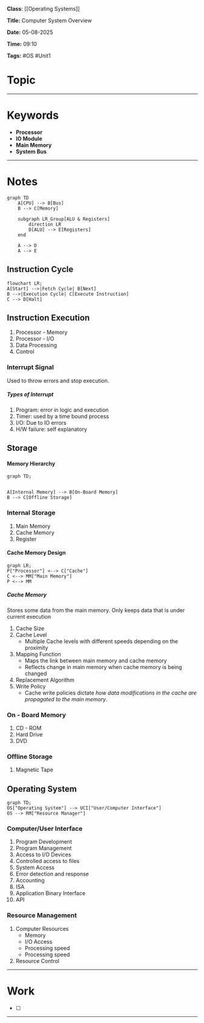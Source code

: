 **Class**: [[Operating Systems]] 

**Title:** Computer System Overview

**Date:** 05-08-2025

**Time:** 09:10

**Tags:** #OS #Unit1

# Topic



---
# Keywords

- **Processor**
- **IO Module**
- **Main Memory**
- **System Bus**

--- 
# Notes


```mermaid
graph TD
    A[CPU] --> B[Bus]
    B --> C[Memory]

    subgraph LR_Group[ALU & Registers]
        direction LR
        D[ALU] --> E[Registers]
    end

    A --> D
    A --> E

```

## Instruction Cycle
```mermaid
flowchart LR;
A[Start] -->|Fetch Cycle| B[Next]
B -->|Execution Cycle| C[Execute Instruction]
C --> D[Halt]
```

## Instruction Execution
1. Processor - Memory
2. Processor - I/O
3. Data Processing
4. Control

### Interrupt Signal
Used to throw errors and stop execution.
##### Types of Interrupt
1. Program: error in logic and execution
2. Timer: used by a time bound process
3. I/O: Due to IO errors
4. H/W failure: self explanatory 

## Storage

#### Memory Hierarchy

```mermaid
graph TD;


A[Internal Memory] --> B[On-Board Memory]
B --> C[Offline Storage]

```

### Internal Storage 
1. Main Memory
2. Cache Memory
3. Register

#### Cache Memory Design

```mermaid
graph LR;
P["Processor"] <--> C["Cache"]
C <--> MM["Main Memory"]
P <--> MM
```
##### Cache Memory
Stores some data from the main memory.
Only keeps data that is under current execution

1. Cache Size
2. Cache Level
	-  Multiple Cache levels with different speeds depending on the proximity
3. Mapping Function
	- Maps the link between main memory and cache memory
	- Reflects change in main memory when cache memory is being changed
4. Replacement Algorithm
5. Write Policy
	- Cache write policies dictate _how data modifications in the cache are propagated to the main memory_. 

### On - Board Memory
1. CD - ROM
2. Hard Drive
3. DVD

### Offline Storage
1. Magnetic Tape

## Operating System

```mermaid
graph TD;
OS["Operating System"] --> UCI["User/Computer Interface"]
OS --> RM["Resource Manager"]
```

### Computer/User Interface

1. Program Development
2. Program Management
3. Access to I/O Devices
4. Controlled access to files
5. System Access
6. Error detection and response 
7. Accounting 
8. ISA
9. Application Binary Interface
10. API

### Resource Management

1. Computer Resources
	- Memory
	- I/O Access
	- Processing speed
	- Processing speed
2. Resource Control

---
# Work

- [ ] 

---
